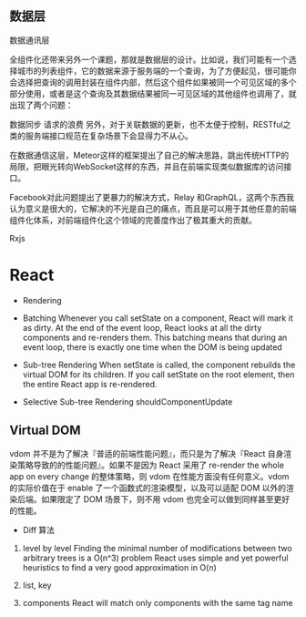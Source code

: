 ## 数据层

数据通讯层

全组件化还带来另外一个课题，那就是数据层的设计。比如说，我们可能有一个选择城市的列表组件，它的数据来源于服务端的一个查询，为了方便起见，很可能你会选择把查询的调用封装在组件内部，然后这个组件如果被同一个可见区域的多个部分使用，或者是这个查询及其数据结果被同一可见区域的其他组件也调用了，就出现了两个问题：

数据同步
请求的浪费
另外，对于关联数据的更新，也不太便于控制，RESTful之类的服务端接口规范在复杂场景下会显得力不从心。

在数据通信这层，Meteor这样的框架提出了自己的解决思路，跳出传统HTTP的局限，把眼光转向WebSocket这样的东西，并且在前端实现类似数据库的访问接口。

Facebook对此问题提出了更暴力的解决方式，Relay 和GraphQL，这两个东西我认为意义是很大的，它解决的不光是自己的痛点，而且是可以用于其他任意的前端组件化体系，对前端组件化这个领域的完善度作出了极其重大的贡献。


 Rxjs

# React

- Rendering

* Batching
Whenever you call setState on a component, React will mark it as dirty. At the end of the event loop, React looks at all the dirty components and re-renders them.
This batching means that during an event loop, there is exactly one time when the DOM is being updated

* Sub-tree Rendering
When setState is called, the component rebuilds the virtual DOM for its children. If you call setState on the root element, then the entire React app is re-rendered.

* Selective Sub-tree Rendering
shouldComponentUpdate

## Virtual DOM

vdom 并不是为了解决『普适的前端性能问题』，而只是为了解决『React 自身渲染策略导致的的性能问题』。如果不是因为 React 采用了 re-render the whole app on every change 的整体策略，则 vdom 在性能方面没有任何意义。vdom 的实际价值在于 enable 了一个函数式的渲染模型，以及可以适配 DOM 以外的渲染后端。如果限定了 DOM 场景下，则不用 vdom 也完全可以做到同样甚至更好的性能。

- Diff 算法
1. level by level
Finding the minimal number of modifications between two arbitrary trees is a O(n^3) problem
React uses simple and yet powerful heuristics to find a very good approximation in O(n)

2. list, key

3. components
React will match only components with the same tag name
